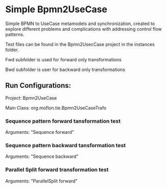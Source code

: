 # Simple Bpmn2UseCase
Simple BPMN to UseCase metamodels and synchronization, created to explore different problems and complications with addressing control flow patterns.

Test files can be found in the Bpmn2UsecCase project in the instances folder. 

Fwd subfolder is used for forward only transformations

Bwd subfolder is user for backward only transformations
## Run Configurations:
Project: Bpmn2UseCase

Main Class: org.moflon.tie.Bpmn2UseCaseTrafo

### Sequence pattern forward tansformation test
Arguments: "Sequence forward"

### Sequence pattern backward tansformation test
Arguments: "Sequence backward"

### Parallel Split forward transformation test
Arguments: "ParallelSplit forward"
